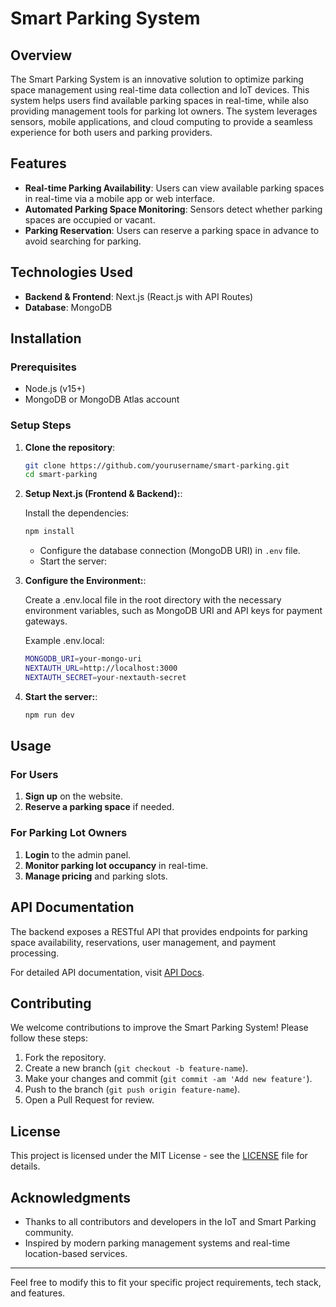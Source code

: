 # Smart Parking System

## Overview

The Smart Parking System is an innovative solution to optimize parking space management using real-time data collection and IoT devices. This system helps users find available parking spaces in real-time, while also providing management tools for parking lot owners. The system leverages sensors, mobile applications, and cloud computing to provide a seamless experience for both users and parking providers.

## Features

* **Real-time Parking Availability**: Users can view available parking spaces in real-time via a mobile app or web interface.
* **Automated Parking Space Monitoring**: Sensors detect whether parking spaces are occupied or vacant.
* **Parking Reservation**: Users can reserve a parking space in advance to avoid searching for parking.

## Technologies Used

* **Backend & Frontend**: Next.js (React.js with API Routes)
* **Database**: MongoDB

## Installation

### Prerequisites

* Node.js (v15+)
* MongoDB or MongoDB Atlas account

### Setup Steps

1. **Clone the repository**:

   ```bash
   git clone https://github.com/yourusername/smart-parking.git
   cd smart-parking
   ```

2. **Setup Next.js (Frontend & Backend):**:

   Install the dependencies:

   ```bash
   npm install
   ```

   * Configure the database connection (MongoDB URI) in `.env` file.
   * Start the server:
3. **Configure the Environment:**:

    Create a .env.local file in the root directory with the necessary environment variables, such as MongoDB URI and API keys for payment gateways.

    Example .env.local:
    ```bash
    MONGODB_URI=your-mongo-uri
    NEXTAUTH_URL=http://localhost:3000
    NEXTAUTH_SECRET=your-nextauth-secret
    ```

3. **Start the server:**:

    ```bash
    npm run dev
    ```
 
## Usage

### For Users

1. **Sign up** on the website.
2. **Reserve a parking space** if needed.

### For Parking Lot Owners

1. **Login** to the admin panel.
2. **Monitor parking lot occupancy** in real-time.
3. **Manage pricing** and parking slots.

## API Documentation

The backend exposes a RESTful API that provides endpoints for parking space availability, reservations, user management, and payment processing.

For detailed API documentation, visit [API Docs](./docs/api.md).

## Contributing

We welcome contributions to improve the Smart Parking System! Please follow these steps:

1. Fork the repository.
2. Create a new branch (`git checkout -b feature-name`).
3. Make your changes and commit (`git commit -am 'Add new feature'`).
4. Push to the branch (`git push origin feature-name`).
5. Open a Pull Request for review.

## License

This project is licensed under the MIT License - see the [LICENSE](./LICENSE) file for details.

## Acknowledgments

* Thanks to all contributors and developers in the IoT and Smart Parking community.
* Inspired by modern parking management systems and real-time location-based services.

---

Feel free to modify this to fit your specific project requirements, tech stack, and features.
